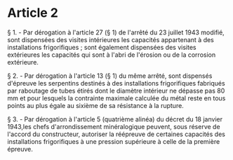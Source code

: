 # Article 2

§ 1. - Par dérogation à l'article 27 (§ 1) de l'arrêté du 23 juillet 1943 modifié, sont dispensées des visites intérieures les capacités appartenant à des installations frigorifiques ; sont également dispensées des visites extérieures les capacités qui sont à l'abri de l'érosion ou de la corrosion extérieure.

§ 2. - Par dérogation à l'article 13 (§ 1) du même arrêté, sont dispensés d'épreuve les serpentins destinés à des installations frigorifiques fabriqués par raboutage de tubes étirés dont le diamètre intérieur ne dépasse pas 80 mm et pour lesquels la contrainte maximale calculée du métal reste en tous points au plus égale au sixième de sa résistance à la rupture.

§ 3. - Par dérogation à l'article 5 (quatrième alinéa) du décret du 18 janvier 1943,les chefs d'arrondissement minéralogique peuvent, sous réserve de l'accord du constructeur, autoriser la réépreuve de certaines capacités des installations frigorifiques à une pression supérieure à celle de la première épreuve.
